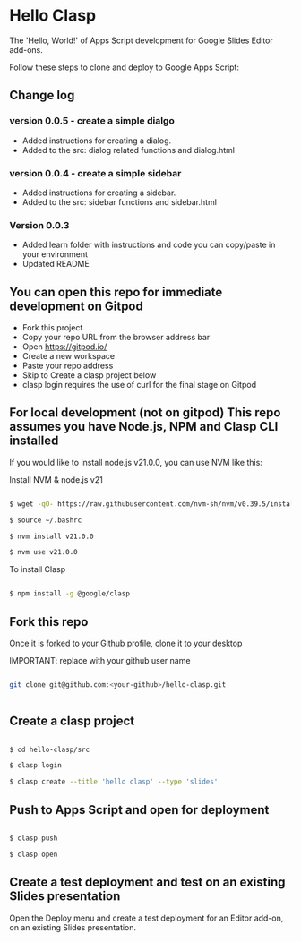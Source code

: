 # Hello Clasp

The 'Hello, World!' of Apps Script development for Google Slides Editor add-ons.

Follow these steps to clone and deploy to Google Apps Script:

## Change log


### version 0.0.5 - create a simple dialgo

* Added instructions for creating a dialog. 
* Added to the src: dialog related functions and dialog.html


### version 0.0.4 - create a simple sidebar

* Added instructions for creating a sidebar. 
* Added to the src: sidebar functions and sidebar.html

### Version 0.0.3

* Added learn folder with instructions and code you can copy/paste in your environment
* Updated README

## You can open this repo for immediate development on Gitpod

* Fork this project
* Copy your repo URL from the browser address bar
* Open https://gitpod.io/
* Create a new workspace
* Paste your repo address
* Skip to Create a clasp project below
* clasp login requires the use of curl for the final stage on Gitpod

## For local development (not on gitpod) This repo assumes you have Node.js, NPM and Clasp CLI installed

If you would like to install node.js v21.0.0, you can use NVM like this:

Install NVM & node.js v21
```bash

$ wget -qO- https://raw.githubusercontent.com/nvm-sh/nvm/v0.39.5/install.sh | bash

$ source ~/.bashrc 

$ nvm install v21.0.0

$ nvm use v21.0.0

```



To install Clasp
```bash

$ npm install -g @google/clasp

```

## Fork this repo

Once it is forked to your Github profile, clone it to your desktop 

IMPORTANT: replace <your-github> with your github user name

```bash

git clone git@github.com:<your-github>/hello-clasp.git
    
```

## Create a clasp project

```bash

$ cd hello-clasp/src

$ clasp login

$ clasp create --title 'hello clasp' --type 'slides'

```

## Push to Apps Script and open for deployment

```bash

$ clasp push

$ clasp open

```

## Create a test deployment and test on an existing Slides presentation

Open the Deploy menu and create a test deployment for an Editor add-on, on an existing Slides presentation.
